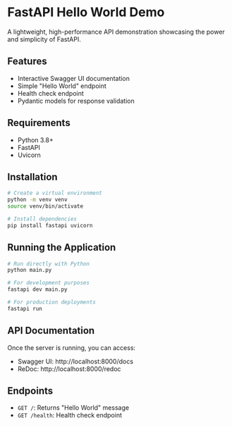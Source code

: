 # FastAPI Hello World Demo

A lightweight, high-performance API demonstration showcasing the power and simplicity of FastAPI.

## Features

- Interactive Swagger UI documentation
- Simple "Hello World" endpoint
- Health check endpoint
- Pydantic models for response validation

## Requirements

- Python 3.8+
- FastAPI
- Uvicorn

## Installation

```bash
# Create a virtual environment
python -m venv venv
source venv/bin/activate  

# Install dependencies
pip install fastapi uvicorn
```

## Running the Application

```bash
# Run directly with Python
python main.py

# For development purposes
fastapi dev main.py

# For production deployments
fastapi run
```

## API Documentation

Once the server is running, you can access:

- Swagger UI: http://localhost:8000/docs
- ReDoc: http://localhost:8000/redoc

## Endpoints

- `GET /`: Returns "Hello World" message
- `GET /health`: Health check endpoint

